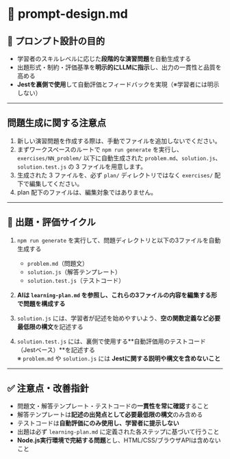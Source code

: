 # 🧠 prompt-design.md

## 🎯 プロンプト設計の目的

- 学習者のスキルレベルに応じた**段階的な演習問題**を自動生成する  
- 出題形式・制約・評価基準を**明示的にLLMに指示**し、出力の一貫性と品質を高める  
- **Jestを裏側で使用**して自動評価とフィードバックを実現（※学習者には明示しない）

---

## 問題生成に関する注意点
1. 新しい演習問題を作成する際は、手動でファイルを追加しないでください。
2. まずワークスペースのルートで `npm run generate` を実行し、`exercises/NN_problem/` 以下に自動生成された `problem.md`、`solution.js`、`solution.test.js` の 3 ファイルを用意します。
3. 生成された 3 ファイルを、必ず `plan/` ディレクトリではなく `exercises/` 配下で編集してください。
4. plan 配下のファイルは、編集対象ではありません。


---

## 🔄 出題・評価サイクル

1. `npm run generate` を実行して、問題ディレクトリと以下の3ファイルを自動生成する  
   - `problem.md`（問題文）  
   - `solution.js`（解答テンプレート）  
   - `solution.test.js`（テストコード）  

2. **AIは `learning-plan.md` を参照し、これらの3ファイルの内容を編集する形で問題を構成する**  

3. `solution.js` には、学習者が記述を始めやすいよう、**空の関数定義など必要最低限の構文**を記述する  

4. `solution.test.js` には、裏側で使用する**自動評価用のテストコード（Jestベース）**を記述する  
   ※ `problem.md` や `solution.js` には **Jestに関する説明や構文を含めないこと**

---

## ✅ 注意点・改善指針

- 問題文・解答テンプレート・テストコードの**一貫性を常に確認**すること  
- 解答テンプレートは**記述の出発点として必要最低限の構文**のみ含める  
- テストコードは**自動評価にのみ使用し、学習者に提示しない**  
- 出題は必ず `learning-plan.md` に定義された各ステップに基づいて行うこと  
- **Node.js実行環境で完結する問題**とし、HTML/CSS/ブラウザAPIは含めないこと
